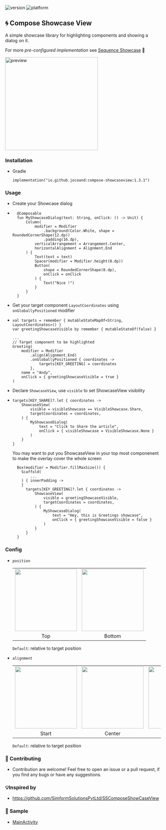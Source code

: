 <p>
  <img src="https://img.shields.io/badge/version-1.3.1-blue.svg" alt="version">
  <img src="https://img.shields.io/badge/platform-android-brightgreen.svg" alt="platform">
</p>

## 🌀 Compose Showcase View
A simple showcase library for highlighting components and showing a dialog on it.

For more <i>pre-configured implementation</i> see [Sequence Showcase](https://github.com/jocoand/compose-showcase?tab=readme-ov-file#-sequence-showcase)  🚀

<p>
  <img src="https://github.com/user-attachments/assets/db339610-3818-4d81-b44e-11ae8395df45" width="300" alt="preview">
</p>

### Installation
- Gradle
  ```
  implementation("io.github.jocoand:compose-showcaseview:1.3.1")
  ```

### Usage
- Create your Showcase dialog
- ```
    @Composable
    fun MyShowcaseDialog(text: String, onClick: () -> Unit) {
        Column(
            modifier = Modifier
                .background(Color.White, shape = RoundedCornerShape(12.dp))
                .padding(16.dp),
            verticalArrangement = Arrangement.Center,
            horizontalAlignment = Alignment.End
        ) {
            Text(text = text)
            Spacer(modifier = Modifier.height(8.dp))
            Button(
                shape = RoundedCornerShape(8.dp),
                onClick = onClick
            ) {
                Text("Nice !")
            }
        }
    }
  ```

- Get your target component `LayoutCoordinates` using `onGloballyPositioned` modifier
- ```
  val targets = remember { mutableStateMapOf<String, LayoutCoordinates>() }
  var greetingShowcaseVisible by remember { mutableStateOf(false) }
  
  ...
  // Target component to be highlighted
  Greeting(
      modifier = Modifier
          .align(Alignment.End)
          .onGloballyPositioned { coordinates ->
              targets[KEY_GREETING] = coordinates
          },
      name = "Andy",
      onClick = { greetingShowcaseVisible = true }
  )
  ```

- Declare `ShowcaseView`, use `visible` to set ShowcaseView visibility
- ```
  targets[KEY_SHARE]?.let { coordinates ->
      ShowcaseView(
          visible = visibleShowcase == VisibleShowcase.Share,
          targetCoordinates = coordinates,
      ) {
          MyShowcaseDialog(
              text = "Click to Share the article",
              onClick = { visibleShowcase = VisibleShowcase.None }
          )
      }
  }
  ```
  You may want to put you ShowcaseView in your top most componenent to make the overlay cover the whole screen
  ```
    Box(modifier = Modifier.fillMaxSize()) {
      Scaffold(
          ...
      ) { innerPadding ->
      }
        targets[KEY_GREETING]?.let { coordinates ->
            ShowcaseView(
                visible = greetingShowcaseVisible,
                targetCoordinates = coordinates,
            ) {
                MyShowcaseDialog(
                    text = "Hey, this is Greetings showcase",
                    onClick = { greetingShowcaseVisible = false }
                )
            }
        }
    }
  ```
### Config
- `position`
  <table>
    <tr>
      <td align="center">
        <img src="https://github.com/user-attachments/assets/1e368c82-b301-4c8a-95f2-d76562686d2b" width="200">
      </td>
      <td align="center">
        <img src="https://github.com/user-attachments/assets/d1a791b9-791e-40cd-aac9-6ff0452a7584" width="200">
      </td>

    </tr>
    <tr>
      <td align="center">Top</td>
      <td align="center">Bottom</td>
    </tr>
  </table>

  `Default`: relative to target position

- `alignment`
  <table>
    <tr>
      <td align="center">
        <img src="https://github.com/user-attachments/assets/bcc803b5-f570-43b7-bbfc-a00c3ae1ec5c" width="200">
      </td>
      <td align="center">
        <img src="https://github.com/user-attachments/assets/65695ac9-3fca-4b79-85b6-2d3d30e8d122" width="200">
      </td>
      <td align="center">
        <img src="https://github.com/user-attachments/assets/e4e5f045-cf92-4ef0-8570-a9410867ccbc" width="200">
      </td>
    </tr>
    <tr>
      <td align="center">Start</td>
      <td align="center">Center</td>
      <td align="center">End</td>
    </tr>
  </table>

  `Default`: relative to target position

### :beers: Contributing
- Contribution are welcome!
  Feel free to open an issue or a pull request, if you find any bugs or have any suggestions.

### 💡Inspired by
- https://github.com/SimformSolutionsPvtLtd/SSComposeShowCaseView

### 🎨 Sample
- [MainActivity](https://github.com/jocoand/compose-showcaseview/blob/main/app/src/main/java/com/joco/composeshowcaseview/MainActivity.kt)
